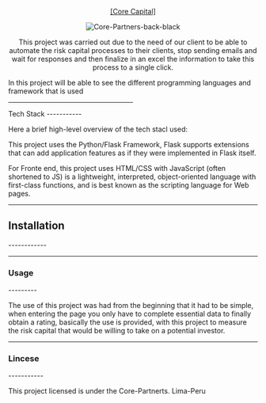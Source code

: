 <p align="center">
  <a href="https://corecapital.com.pe">[Core Capital]</a>
</p>

<p align="center">
  <img src="https://i.ibb.co/QrLwmBH/Core-Partners-back-black.png" alt="Core-Partners-back-black" border="0">

<p align="center">
This project was carried out due to the need of our client to be able to automate the risk capital processes to their clients, stop sending emails and wait for responses and then finalize in an excel the information to take this process to a single click.

In this project will be able to see the different programming languages ​​and framework that is used
</p>

<hr style="width:50%; text-align:center>


---
<h2 align="left">Tech Stack</h2>
-----------

Here a brief high-level overview of the tech stacl used:

This project uses the Python/Flask Framework, Flask supports extensions that can add application features as if they were implemented in Flask itself.

For Fronte end, this project uses HTML/CSS with JavaScript (often shortened to JS) is a lightweight, interpreted, object-oriented language with first-class functions, and is best known as the scripting language for Web pages.


---
<h2 align="left">Installation</h2>
------------



---
<h3 align="left">Usage</h3>
---------

The use of this project was had from the beginning that it had to be simple, when entering the page you only have to complete essential data to finally obtain a rating, basically the use is provided, with this project to measure the risk capital that would be willing to take on a potential investor.

---
<h3 align="left">Lincese</h3>
-----------

This project licensed is under the Core-Partnerts.  Lima-Peru
